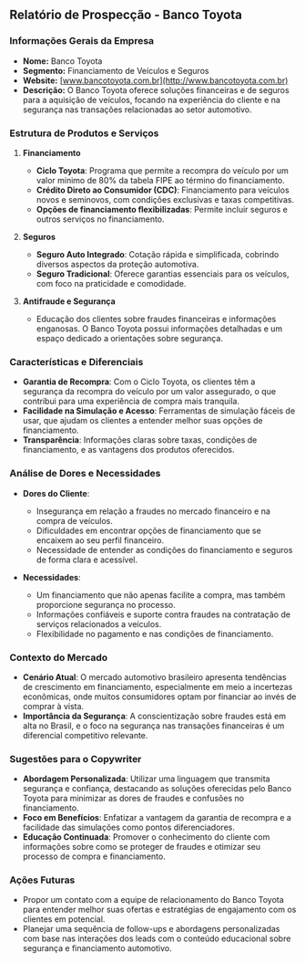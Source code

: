 ## Relatório de Prospecção - Banco Toyota

### Informações Gerais da Empresa
- **Nome:** Banco Toyota
- **Segmento:** Financiamento de Veículos e Seguros
- **Website:** [www.bancotoyota.com.br](http://www.bancotoyota.com.br)
- **Descrição:** O Banco Toyota oferece soluções financeiras e de seguros para a aquisição de veículos, focando na experiência do cliente e na segurança nas transações relacionadas ao setor automotivo.

### Estrutura de Produtos e Serviços
1. **Financiamento**
   - **Ciclo Toyota**: Programa que permite a recompra do veículo por um valor mínimo de 80% da tabela FIPE ao término do financiamento.
   - **Crédito Direto ao Consumidor (CDC)**: Financiamento para veículos novos e seminovos, com condições exclusivas e taxas competitivas.
   - **Opções de financiamento flexibilizadas**: Permite incluir seguros e outros serviços no financiamento.

2. **Seguros**
   - **Seguro Auto Integrado**: Cotação rápida e simplificada, cobrindo diversos aspectos da proteção automotiva.
   - **Seguro Tradicional**: Oferece garantias essenciais para os veículos, com foco na praticidade e comodidade.

3. **Antifraude e Segurança**
   - Educação dos clientes sobre fraudes financeiras e informações enganosas. O Banco Toyota possui informações detalhadas e um espaço dedicado a orientações sobre segurança.

### Características e Diferenciais
- **Garantia de Recompra**: Com o Ciclo Toyota, os clientes têm a segurança da recompra do veículo por um valor assegurado, o que contribui para uma experiência de compra mais tranquila.
- **Facilidade na Simulação e Acesso**: Ferramentas de simulação fáceis de usar, que ajudam os clientes a entender melhor suas opções de financiamento.
- **Transparência**: Informações claras sobre taxas, condições de financiamento, e as vantagens dos produtos oferecidos.

### Análise de Dores e Necessidades
- **Dores do Cliente**:
  - Insegurança em relação a fraudes no mercado financeiro e na compra de veículos.
  - Dificuldades em encontrar opções de financiamento que se encaixem ao seu perfil financeiro.
  - Necessidade de entender as condições do financiamento e seguros de forma clara e acessível.

- **Necessidades**:
  - Um financiamento que não apenas facilite a compra, mas também proporcione segurança no processo.
  - Informações confiáveis e suporte contra fraudes na contratação de serviços relacionados a veículos.
  - Flexibilidade no pagamento e nas condições de financiamento.

### Contexto do Mercado
- **Cenário Atual**: O mercado automotivo brasileiro apresenta tendências de crescimento em financiamento, especialmente em meio a incertezas econômicas, onde muitos consumidores optam por financiar ao invés de comprar à vista.
- **Importância da Segurança**: A conscientização sobre fraudes está em alta no Brasil, e o foco na segurança nas transações financeiras é um diferencial competitivo relevante.

### Sugestões para o Copywriter
- **Abordagem Personalizada**: Utilizar uma linguagem que transmita segurança e confiança, destacando as soluções oferecidas pelo Banco Toyota para minimizar as dores de fraudes e confusões no financiamento.
- **Foco em Benefícios**: Enfatizar a vantagem da garantia de recompra e a facilidade das simulações como pontos diferenciadores.
- **Educação Continuada**: Promover o conhecimento do cliente com informações sobre como se proteger de fraudes e otimizar seu processo de compra e financiamento.
  
### Ações Futuras
- Propor um contato com a equipe de relacionamento do Banco Toyota para entender melhor suas ofertas e estratégias de engajamento com os clientes em potencial.
- Planejar uma sequência de follow-ups e abordagens personalizadas com base nas interações dos leads com o conteúdo educacional sobre segurança e financiamento automotivo.
